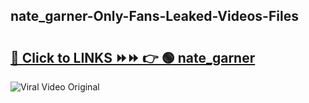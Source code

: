 
 ## nate_garner-Only-Fans-Leaked-Videos-Files

# <h2><a href="https://mediaupload.pro?nate_garner">🔗 Click to LINKS ⏩⏩ 👉 🟢 nate_garner </a></h2>

<a href="https://mediaupload.pro?nate_garner" rel="nofollow" data-target="animated-image.originalLink"><img src="https://i.ibb.co.com/xMMVF88/686577567.gif" alt="Viral Video Original" style="max-width: 100%; display: inline-block;" data-target="animated-image.originalImage"></a>